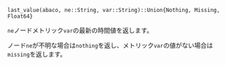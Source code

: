 ```
last_value(abaco, ne::String, var::String)::Union{Nothing, Missing, Float64}
```

`ne`ノードメトリック`var`の最新の時間値を返します。

ノード`ne`が不明な場合は`nothing`を返し、メトリック`var`の値がない場合は`missing`を返します。
